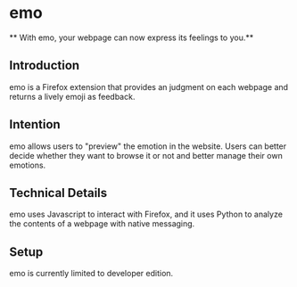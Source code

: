 # emo

** With emo, your webpage can now express its feelings to you.** 

## Introduction

emo is a Firefox extension that provides an judgment on each webpage and returns a lively emoji as feedback. 

## Intention

emo allows users to "preview" the emotion in the website. Users can better decide whether they want to browse it or not and better manage their own emotions.

## Technical Details

emo uses Javascript to interact with Firefox, and it uses Python to analyze the contents of a webpage with native messaging.

## Setup

emo is currently limited to developer edition.
